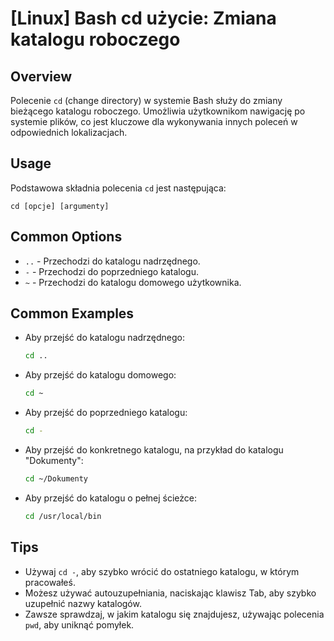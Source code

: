 # [Linux] Bash cd użycie: Zmiana katalogu roboczego

## Overview
Polecenie `cd` (change directory) w systemie Bash służy do zmiany bieżącego katalogu roboczego. Umożliwia użytkownikom nawigację po systemie plików, co jest kluczowe dla wykonywania innych poleceń w odpowiednich lokalizacjach.

## Usage
Podstawowa składnia polecenia `cd` jest następująca:

```
cd [opcje] [argumenty]
```

## Common Options
- `..` - Przechodzi do katalogu nadrzędnego.
- `-` - Przechodzi do poprzedniego katalogu.
- `~` - Przechodzi do katalogu domowego użytkownika.

## Common Examples
- Aby przejść do katalogu nadrzędnego:
  ```bash
  cd ..
  ```

- Aby przejść do katalogu domowego:
  ```bash
  cd ~
  ```

- Aby przejść do poprzedniego katalogu:
  ```bash
  cd -
  ```

- Aby przejść do konkretnego katalogu, na przykład do katalogu "Dokumenty":
  ```bash
  cd ~/Dokumenty
  ```

- Aby przejść do katalogu o pełnej ścieżce:
  ```bash
  cd /usr/local/bin
  ```

## Tips
- Używaj `cd -`, aby szybko wrócić do ostatniego katalogu, w którym pracowałeś.
- Możesz używać autouzupełniania, naciskając klawisz Tab, aby szybko uzupełnić nazwy katalogów.
- Zawsze sprawdzaj, w jakim katalogu się znajdujesz, używając polecenia `pwd`, aby uniknąć pomyłek.